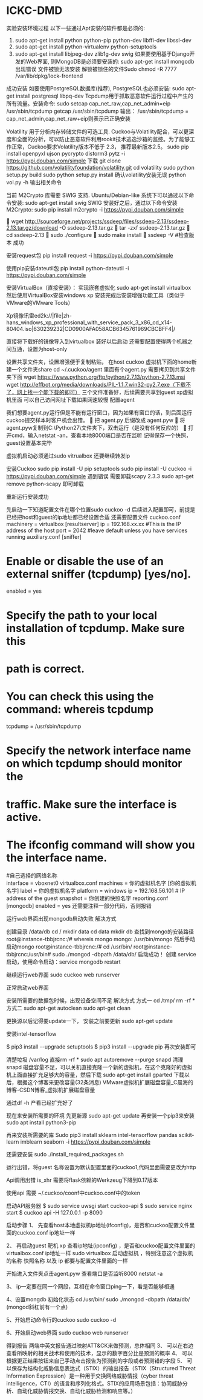 # ICKC-DMD
 
实验安装环境过程
以下一些通过Apt安装的软件都是必须的:
1.	sudo apt-get install python python-pip python-dev libffi-dev libssl-dev
2.	sudo apt-get install python-virtualenv python-setuptools
3.	sudo apt-get install libjpeg-dev zlib1g-dev swig
如果要使用基于Django开发的Web界面, 则MongoDB是必须要安装的:
sudo apt-get install mongodb
出现错误  文件被锁无法安装
解锁被锁住的文件Sudo chmod -R 7777   /var/lib/dpkg/lock-frontend
 
成功安装
如要使用PostgreSQL数据库(推荐), PostgreSQL也必须安装:
sudo apt-get install postgresql libpq-dev
Tcpdump用于抓取恶意软件运行过程中产生的所有流量。安装命令:
sudo setcap cap_net_raw,cap_net_admin=eip /usr/sbin/tcpdump
getcap /usr/sbin/tcpdump
输出：
/usr/sbin/tcpdump = cap_net_admin,cap_net_raw+eip则表示已正确安装

Volatility 用于分析内存转储文件的可选工具. Cuckoo与Volatility配合，可以更深度和全面的分析，可以防止恶意软件利用rookit技术逃逸沙箱的监控。为了能够工作正常，Cuckoo要求Volatility版本不低于 2.3， 推荐最新版本2.5。
sudo pip install openpyxl ujson pycrypto distorm3  pytz  -i https://pypi.douban.com/simple
下载
git clone https://github.com/volatilityfoundation/volatility.git
cd volatility
sudo python setup.py build
sudo python setup.py install
确认volatility安装无误
python vol.py -h
输出相关命令

当前 M2Crypto 库需要 SWIG 支持. Ubuntu/Debian-like 系统下可以通过以下命令安装:
sudo apt-get install swig
SWIG 安装好之后，通过以下命令安装 M2Crypto:
sudo pip install m2crypto  -i https://pypi.douban.com/simple

	wget http://sourceforge.net/projects/ssdeep/files/ssdeep-2.13/ssdeep-2.13.tar.gz/download -O ssdeep-2.13.tar.gz
	tar -zxf ssdeep-2.13.tar.gz
	cd ssdeep-2.13
	sudo ./configure
	sudo  make install
	ssdeep -V #检查版本 成功

安装request包
pip install request  -i https://pypi.douban.com/simple

使用pip安装dateutil包
pip install python-dateutil  -i https://pypi.douban.com/simple

安装VirtualBox（直接安装）：
实现嵌套虚拟化
sudo apt-get install virtualbox
然后使用VirtualBox安装windows xp
安装完成后安装增强功能工具（类似于VMware的VMware Tools）

Xp镜像讯雷ed2k://|file|zh-hans_windows_xp_professional_with_service_pack_3_x86_cd_x14-80404.iso|630239232|CD0900AFA058ACB6345761969CBCBFF4|/

  直接将下载好的镜像导入到virtualbox 装好以后启动
还需要配置使得两个机器之间互通，设置为host-only

设置共享文件夹，设置增强便于复制粘贴，
在host cuckoo 虚拟机下面的home新建一个文件夹share
cd ~/.cuckoo/agent  里面有个agent.py 需要拷贝到共享文件夹下面
wget https://www.python.org/ftp/python/2.7.13/python-2.7.13.msi
wget http://effbot.org/media/downloads/PIL-1.1.7.win32-py2.7.exe（下载不了，网上找一个能下载的即可）
三个文件准备好，后续需要共享到guest  xp虚拟机里面  可以自己访问网址下载如果网速较慢
配置agent

我们想要agent.py运行但是不能有运行窗口，因为如果有窗口的话，到后面运行cuckoo提交样本时客户机会出错。
	把 agent.py 后缀改成 agent.pyw
	将agent.pyw复制到C:\Python27\文件夹下，双击运行（是没有任何反应的）
	打开cmd，输入netstat -an，查看本地8000端口是否在监听
记得保存一个快照，guest设置基本完毕

虚拟机启动必须通过sudo vitrualbox 
还要继续转发ip




安装Cuckoo
sudo pip install -U pip setuptools
sudo pip install -U cuckoo -i   https://pypi.douban.com/simple
 遇到错误 需要卸载scapy 2.3.3 
sudo apt-get remove python-scapy 即可卸载

重新运行安装成功
 
先启动一下知道配置文件在哪个位置sudo cuckoo -d
后续进入配置即可，前提是已经把host和guest的ip地址都已经设置合适
还需要配置文件
cuckoo.conf
machinery = virtualbox
[resultserver]
ip = 192.168.xx.xx #This is the IP address of the host
port = 2042 #leave default unless you have services running
auxiliary.conf
[sniffer]
# Enable or disable the use of an external sniffer (tcpdump) [yes/no].
enabled = yes
# Specify the path to your local installation of tcpdump. Make sure this
# path is correct.
# You can check this using the command: whereis tcpdump
tcpdump = /usr/sbin/tcpdump
# Specify the network interface name on which tcpdump should monitor the
# traffic. Make sure the interface is active.
# The ifconfig command will show you the interface name.
#自己选择的网络名称    
interface = vboxnet0
virtualbox.conf
machines = 你的虚拟机名字
[你的虚拟机名字]
label = 你的虚拟机名字
platform = windows
ip = 192.168.56.101 # IP address of the guest
snapshot = 你创建的快照名字
reporting.conf
[mongodb]
enabled = yes
还需要注释一部分代码，否则报错
 

运行web界面出现mongodb启动失败
解决方式

创建目录 /data/db
cd /
mkdir data
cd data
mkdir db
查找到mongo的安装路径
root@instance-tbbjrcnc:/# whereis mongo
mongo: /usr/bin/mongo 
然后手动启动mongo
root@instance-tbbjrcnc:/# cd /usr/bin/
root@instance-tbbjrcnc:/usr/bin# sudo ./mongod  -dbpath /data/db/
启动成功！
创建 service 启动，使用命令启动：service  mongodb restart

继续运行web界面 sudo cuckoo web runserver
 
 

正常启动web界面




安装所需要的数据包时候，出现设备空间不足
解决方式 
方式一
cd /tmp/
rm -rf *
方式二
sudo apt-get autoclean
sudo apt-get clean

更换源以后记得要update一下， 安装之前要更新
sudo apt-get update


安装intel-tensorflow
 
$ pip3 install --upgrade setuptools
$ pip3 install --upgrade pip
再次安装即可


清楚垃圾 /var/log  直接rm -rf *
 sudo apt autoremove --purge snapd  清理snapd
磁盘容量不足，可以关机直接克隆一个新的虚拟机，在这个克隆好的虚拟机上面直接扩充足够大的容量，然后下载
sudo apt-get install gparted
下载以后，根据这个博客来更改容量(32条消息) VMware虚拟机扩展磁盘容量_C晨海的博客-CSDN博客_虚拟机扩展磁盘容量

通过df -h 产看已经扩充好了
 

现在来安装所需要的环境
先更新源  sudo apt-get update
再安装一个pip3来安装
sudo apt install python3-pip

再来安装所需要的库
Sudo pip3 install sklearn  intel-tensorflow pandas scikit-learn  imblearn seaborn  -i    https://pypi.douban.com/simple
 

还需要安装 sudo ./install_required_packages.sh


运行出错，将guest 名称设置为默认配置里面的cuckoo1,代码里面需要更改为http
 

Api调用出错  is_xhr  需要将flask依赖的Werkzeug下降到0.17版本
 
使用api  需要 ~/.cuckoo/coonf中cuckoo.conf中的token

启动API服务器
$ sudo service uwsgi start cuckoo-api
$ sudo service nginx start
$ cuckoo api -H 127.0.0.1 -p 8090


启动步骤
1、	先查看host本地虚拟机ip地址(ifconfig)，是否和cuckoo配置文件里面的cuckoo.conf  ip地址一样 
 

2、	再启动guest 靶机 xp 查看ip地址(ipconfig) ，是否和cuckoo配置文件里面的virtualbox.conf ip地址一样  sudo  virtualbox 启动虚拟机 ，特别注意这个虚拟机的名称 快照名称 以及 ip 都要与配置文件里面的一样
  
开始进入文件夹点击agent.pyw  查看端口是否监听8000  netstat -a
 
 
3、	ip一定要在同一个网段，互相在命令窗口ping一下，看是否能够相通
  

4、设置mongdb 初始化状态
cd   /usr/bin/
sudo  ./mongod   -dbpath  /data/db/  (mongod斜杠前有一个点)
 
5、开始启动命令行的cuckoo  sudo cuckoo -d
 
6、开始启动web界面  sudo cuckoo web runserver
 
 

得到报告
 两端中英文报告通过映射ATT&CK来做预测，总体相同
3、	可以在右边查看所映射的相关战术和使用的技术，显示的数字百分比是预测的概率
4、	可以根据更正结果按钮来自己手动点击报告为预测到的字段或者预测错的字段
5、	可以保存为结构化威胁信息表达式（STIX）的输出报告（STIX（Structured Threat Information Expression）是一种用于交换网络威胁情报（cyber threat intelligence，CTI）的语言和序列化格式。STIX的应用场景包括：协同威胁分析、自动化威胁情报交换、自动化威胁检测和响应等。）

